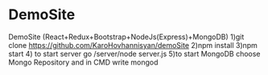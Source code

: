 # DemoSite
DemoSite (React+Redux+Bootstrap+NodeJs(Express)+MongoDB)
1)git clone https://github.com/KaroHovhannisyan/demoSite
2)npm install
3)npm start
4) to start server go /server/node server.js
5)to start MongoDB choose Mongo Repository and in CMD write mongod
